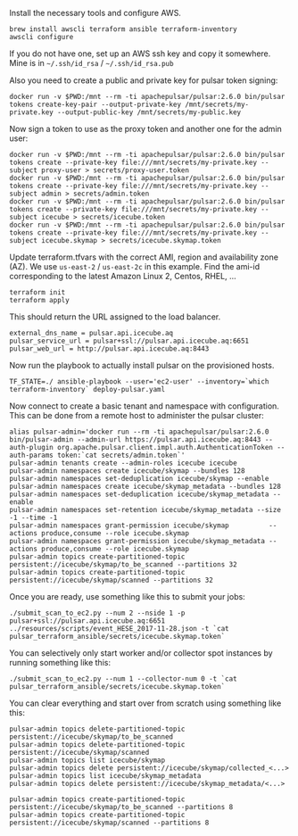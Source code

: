 Install the necessary tools and configure AWS.
```
brew install awscli terraform ansible terraform-inventory
awscli configure
```

If you do not have one, set up an AWS ssh key and copy it somewhere.
Mine is in `~/.ssh/id_rsa`  /  `~/.ssh/id_rsa.pub`

Also you need to create a public and private key for pulsar token signing:
```
docker run -v $PWD:/mnt --rm -ti apachepulsar/pulsar:2.6.0 bin/pulsar tokens create-key-pair --output-private-key /mnt/secrets/my-private.key --output-public-key /mnt/secrets/my-public.key
```

Now sign a token to use as the proxy token and another one for the admin user:
```
docker run -v $PWD:/mnt --rm -ti apachepulsar/pulsar:2.6.0 bin/pulsar tokens create --private-key file:///mnt/secrets/my-private.key --subject proxy-user > secrets/proxy-user.token
docker run -v $PWD:/mnt --rm -ti apachepulsar/pulsar:2.6.0 bin/pulsar tokens create --private-key file:///mnt/secrets/my-private.key --subject admin > secrets/admin.token
docker run -v $PWD:/mnt --rm -ti apachepulsar/pulsar:2.6.0 bin/pulsar tokens create --private-key file:///mnt/secrets/my-private.key --subject icecube > secrets/icecube.token
docker run -v $PWD:/mnt --rm -ti apachepulsar/pulsar:2.6.0 bin/pulsar tokens create --private-key file:///mnt/secrets/my-private.key --subject icecube.skymap > secrets/icecube.skymap.token
```

Update terraform.tfvars with the correct AMI, region and availability zone (AZ).
We use `us-east-2` / `us-east-2c` in this example.
Find the ami-id corresponding to the latest Amazon Linux 2, Centos, RHEL, ...

```
terraform init
terraform apply
```

This should return the URL assigned to the load balancer.
```
external_dns_name = pulsar.api.icecube.aq
pulsar_service_url = pulsar+ssl://pulsar.api.icecube.aq:6651
pulsar_web_url = http://pulsar.api.icecube.aq:8443
```

Now run the playbook to actually install pulsar on the provisioned hosts.
```
TF_STATE=./ ansible-playbook --user='ec2-user' --inventory=`which terraform-inventory` deploy-pulsar.yaml
```

Now connect to create a basic tenant and namespace with configuration.
This can be done from a remote host to administer the pulsar cluster:
```
alias pulsar-admin='docker run --rm -ti apachepulsar/pulsar:2.6.0 bin/pulsar-admin --admin-url https://pulsar.api.icecube.aq:8443 --auth-plugin org.apache.pulsar.client.impl.auth.AuthenticationToken --auth-params token:`cat secrets/admin.token`'
pulsar-admin tenants create --admin-roles icecube icecube
pulsar-admin namespaces create icecube/skymap --bundles 128
pulsar-admin namespaces set-deduplication icecube/skymap --enable
pulsar-admin namespaces create icecube/skymap_metadata --bundles 128
pulsar-admin namespaces set-deduplication icecube/skymap_metadata --enable
pulsar-admin namespaces set-retention icecube/skymap_metadata --size -1 --time -1
pulsar-admin namespaces grant-permission icecube/skymap          --actions produce,consume --role icecube.skymap
pulsar-admin namespaces grant-permission icecube/skymap_metadata --actions produce,consume --role icecube.skymap
pulsar-admin topics create-partitioned-topic persistent://icecube/skymap/to_be_scanned --partitions 32
pulsar-admin topics create-partitioned-topic persistent://icecube/skymap/scanned --partitions 32
```

Once you are ready, use something like this to submit your jobs:

```
./submit_scan_to_ec2.py --num 2 --nside 1 -p pulsar+ssl://pulsar.api.icecube.aq:6651 ../resources/scripts/event_HESE_2017-11-28.json -t `cat pulsar_terraform_ansible/secrets/icecube.skymap.token`
```

You can selectively only start worker and/or collector spot instances by running something like this:
```
./submit_scan_to_ec2.py --num 1 --collector-num 0 -t `cat pulsar_terraform_ansible/secrets/icecube.skymap.token`
```

You can clear everything and start over from scratch using something like this: 

```
pulsar-admin topics delete-partitioned-topic persistent://icecube/skymap/to_be_scanned
pulsar-admin topics delete-partitioned-topic persistent://icecube/skymap/scanned
pulsar-admin topics list icecube/skymap
pulsar-admin topics delete persistent://icecube/skymap/collected_<...>
pulsar-admin topics list icecube/skymap_metadata
pulsar-admin topics delete persistent://icecube/skymap_metadata/<...>

pulsar-admin topics create-partitioned-topic persistent://icecube/skymap/to_be_scanned --partitions 8
pulsar-admin topics create-partitioned-topic persistent://icecube/skymap/scanned --partitions 8
```
